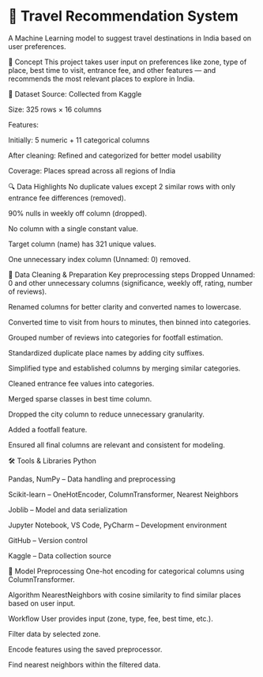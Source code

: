 # 📍 Travel Recommendation System
A Machine Learning model to suggest travel destinations in India based on user preferences.

🚀 Concept
This project takes user input on preferences like zone, type of place, best time to visit, entrance fee, and other features — and recommends the most relevant places to explore in India.

📂 Dataset
Source: Collected from Kaggle

Size: 325 rows × 16 columns

Features:

Initially: 5 numeric + 11 categorical columns

After cleaning: Refined and categorized for better model usability

Coverage: Places spread across all regions of India

🔍 Data Highlights
No duplicate values except 2 similar rows with only entrance fee differences (removed).

90% nulls in weekly off column (dropped).

No column with a single constant value.

Target column (name) has 321 unique values.

One unnecessary index column (Unnamed: 0) removed.

🧹 Data Cleaning & Preparation
Key preprocessing steps
Dropped Unnamed: 0 and other unnecessary columns (significance, weekly off, rating, number of reviews).

Renamed columns for better clarity and converted names to lowercase.

Converted time to visit from hours to minutes, then binned into categories.

Grouped number of reviews into categories for footfall estimation.

Standardized duplicate place names by adding city suffixes.

Simplified type and established columns by merging similar categories.

Cleaned entrance fee values into categories.

Merged sparse classes in best time column.

Dropped the city column to reduce unnecessary granularity.

Added a footfall feature.

Ensured all final columns are relevant and consistent for modeling.

🛠️ Tools & Libraries
Python

Pandas, NumPy – Data handling and preprocessing

Scikit-learn – OneHotEncoder, ColumnTransformer, Nearest Neighbors

Joblib – Model and data serialization

Jupyter Notebook, VS Code, PyCharm – Development environment

GitHub – Version control

Kaggle – Data collection source

🧩 Model
Preprocessing
One-hot encoding for categorical columns using ColumnTransformer.

Algorithm
NearestNeighbors with cosine similarity to find similar places based on user input.

Workflow
User provides input (zone, type, fee, best time, etc.).

Filter data by selected zone.

Encode features using the saved preprocessor.

Find nearest neighbors within the filtered data.

